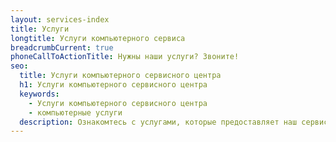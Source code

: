 ```yaml
---
layout: services-index
title: Услуги
longtitle: Услуги компьютерного сервиса
breadcrumbCurrent: true
phoneCallToActionTitle: Нужны наши услуги? Звоните!
seo:
  title: Услуги компьютерного сервисного центра
  h1: Услуги компьютерного сервисного центра
  keywords: 
    - Услуги компьютерного сервисного центра
    - компьютерные услуги
  description: Ознакомтесь с услугами, которые предоставляет наш сервисный центр. В каталаге указаны цены и гарантийные сроки на разные работы.
---
```

